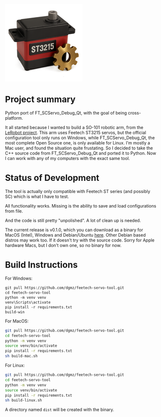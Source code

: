 ![Feetech Servo Tool](icons/servo-tool.iconset/icon_256.png)

# Project summary

Python port of FT_SCServo_Debug_Qt, with the goal of being cross-platform.

It all started because I wanted to build a SO-101 robotic arm, from the 
[LeRobot project](https://github.com/huggingface/lerobot). This arm uses 
Feetech ST3215 servos, but the official configuration tool only runs on 
Windows, while FT_SCServo_Debug_Qt, the most complete Open Source one, is 
only available for Linux. I'm mostly a Mac user, and found the situation 
quite frustating. So I decided to take the C++ source code from 
FT_SCServo_Debug_Qt and ported it to Python. Now I can work with any of my 
computers with the exact same tool.

# Status of Development

The tool is actually only compatible with Feetech ST series (and possibly SC)
which is what I have to test.

All functionality works. Missing is the ability to save and load configurations
from file.

And the code is still pretty "unpolished". A lot of clean up is needed.

The current release is v0.1.0, which you can download as a binary for MacOS (Intel), 
Windows and Debian/Ubuntu [here](https://github.com/dgmz/feetech-servo-tool/releases/tag/v0.1.0). Other Debian based distros may work too. If it doesn't
try with the source code. Sorry for Apple hardware Macs, but I don't own one, so
no binary for now.

# Build Instructions

For Windows:

```CMD
git pull https://github.com/dgmz/feetech-servo-tool.git
cd feetech-servo-tool
python -m venv venv
venv\Scripts\activate
pip install -r requirements.txt
build-win
```

For MacOS:

```sh
git pull https://github.com/dgmz/feetech-servo-tool.git
cd feetech-servo-tool
python -m venv venv
source venv/bin/activate
pip install -r requirements.txt
sh build-mac.sh
```

For Linux:
```sh
git pull https://github.com/dgmz/feetech-servo-tool.git
cd feetech-servo-tool
python -m venv venv
source venv/bin/activate
pip install -r requirements.txt
sh build-linux.sh
```

A directory named `dist` will be created with the binary.
